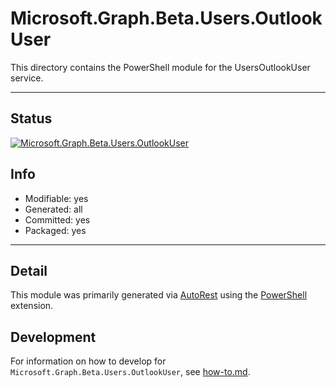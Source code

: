 <!-- region Generated -->
# Microsoft.Graph.Beta.Users.OutlookUser
This directory contains the PowerShell module for the UsersOutlookUser service.

---
## Status
[![Microsoft.Graph.Beta.Users.OutlookUser](https://img.shields.io/powershellgallery/v/Microsoft.Graph.Beta.Users.OutlookUser.svg?style=flat-square&label=Microsoft.Graph.Beta.Users.OutlookUser "Microsoft.Graph.Beta.Users.OutlookUser")](https://www.powershellgallery.com/packages/Microsoft.Graph.Beta.Users.OutlookUser/)

## Info
- Modifiable: yes
- Generated: all
- Committed: yes
- Packaged: yes

---
## Detail
This module was primarily generated via [AutoRest](https://github.com/Azure/autorest) using the [PowerShell](https://github.com/Azure/autorest.powershell) extension.

## Development
For information on how to develop for `Microsoft.Graph.Beta.Users.OutlookUser`, see [how-to.md](how-to.md).
<!-- endregion -->
